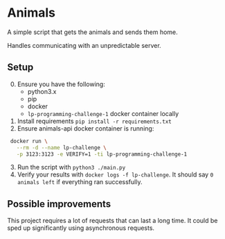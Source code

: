 # Animals 

A simple script that gets the animals and sends them home. 

Handles communicating with an unpredictable server.

## Setup
0. Ensure you have the following:
   - python3.x
   - pip
   - docker
   - `lp-programming-challenge-1` docker container locally
1. Install requirements `pip install -r requirements.txt`
2. Ensure animals-api docker container is running:
```bash
 docker run \
   --rm -d --name lp-challenge \
   -p 3123:3123 -e VERIFY=1 -ti lp-programming-challenge-1
```
3. Run the script with `python3 ./main.py`
4. Verify your results with `docker logs -f lp-challenge`. 
   It should say `0 animals left` if everything ran successfully.


## Possible improvements
This project requires a lot of requests that can last a 
long time. It could be sped up significantly using asynchronous 
requests.